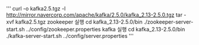 '''
curl -o kafka2.5.tgz -l http://mirror.navercorp.com/apache/kafka/2.5.0/kafka_2.13-2.5.0.tgz
tar -xvf kafka2.5.tgz
zookeeper 실행
cd  kafka_2.13-2.5.0/bin
./zookeeper-server-start.sh ../config/zookeeper.properties 
kafka 실행
cd  kafka_2.13-2.5.0/bin
./kafka-server-start.sh ../config/server.properties
'''
